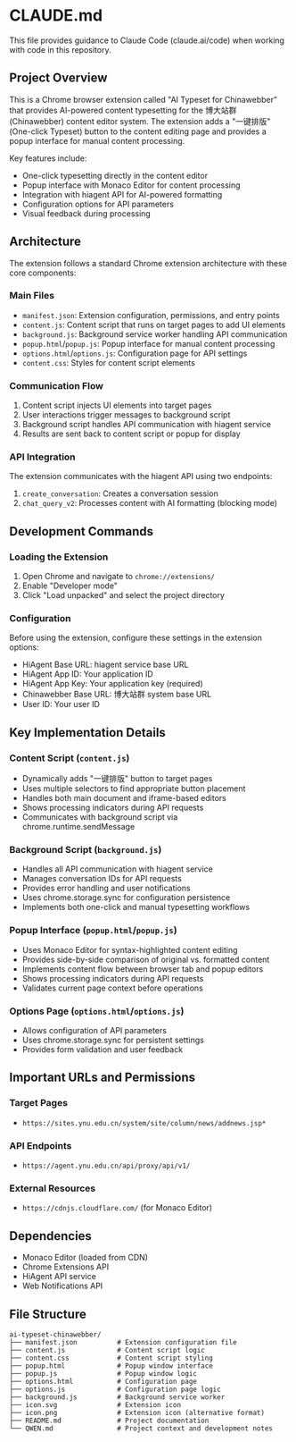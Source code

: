 # CLAUDE.md

This file provides guidance to Claude Code (claude.ai/code) when working with code in this repository.

## Project Overview

This is a Chrome browser extension called "AI Typeset for Chinawebber" that provides AI-powered content typesetting for the 博大站群 (Chinawebber) content editor system. The extension adds a "一键排版" (One-click Typeset) button to the content editing page and provides a popup interface for manual content processing.

Key features include:
- One-click typesetting directly in the content editor
- Popup interface with Monaco Editor for content processing
- Integration with hiagent API for AI-powered formatting
- Configuration options for API parameters
- Visual feedback during processing

## Architecture

The extension follows a standard Chrome extension architecture with these core components:

### Main Files
- `manifest.json`: Extension configuration, permissions, and entry points
- `content.js`: Content script that runs on target pages to add UI elements
- `background.js`: Background service worker handling API communication
- `popup.html`/`popup.js`: Popup interface for manual content processing
- `options.html`/`options.js`: Configuration page for API settings
- `content.css`: Styles for content script elements

### Communication Flow
1. Content script injects UI elements into target pages
2. User interactions trigger messages to background script
3. Background script handles API communication with hiagent service
4. Results are sent back to content script or popup for display

### API Integration
The extension communicates with the hiagent API using two endpoints:
1. `create_conversation`: Creates a conversation session
2. `chat_query_v2`: Processes content with AI formatting (blocking mode)

## Development Commands

### Loading the Extension
1. Open Chrome and navigate to `chrome://extensions/`
2. Enable "Developer mode"
3. Click "Load unpacked" and select the project directory

### Configuration
Before using the extension, configure these settings in the extension options:
- HiAgent Base URL: hiagent service base URL
- HiAgent App ID: Your application ID
- HiAgent App Key: Your application key (required)
- Chinawebber Base URL: 博大站群 system base URL
- User ID: Your user ID

## Key Implementation Details

### Content Script (`content.js`)
- Dynamically adds "一键排版" button to target pages
- Uses multiple selectors to find appropriate button placement
- Handles both main document and iframe-based editors
- Shows processing indicators during API requests
- Communicates with background script via chrome.runtime.sendMessage

### Background Script (`background.js`)
- Handles all API communication with hiagent service
- Manages conversation IDs for API requests
- Provides error handling and user notifications
- Uses chrome.storage.sync for configuration persistence
- Implements both one-click and manual typesetting workflows

### Popup Interface (`popup.html`/`popup.js`)
- Uses Monaco Editor for syntax-highlighted content editing
- Provides side-by-side comparison of original vs. formatted content
- Implements content flow between browser tab and popup editors
- Shows processing indicators during API requests
- Validates current page context before operations

### Options Page (`options.html`/`options.js`)
- Allows configuration of API parameters
- Uses chrome.storage.sync for persistent settings
- Provides form validation and user feedback

## Important URLs and Permissions

### Target Pages
- `https://sites.ynu.edu.cn/system/site/column/news/addnews.jsp*`

### API Endpoints
- `https://agent.ynu.edu.cn/api/proxy/api/v1/`

### External Resources
- `https://cdnjs.cloudflare.com/` (for Monaco Editor)

## Dependencies
- Monaco Editor (loaded from CDN)
- Chrome Extensions API
- HiAgent API service
- Web Notifications API

## File Structure
```
ai-typeset-chinawebber/
├── manifest.json          # Extension configuration file
├── content.js             # Content script logic
├── content.css            # Content script styling
├── popup.html             # Popup window interface
├── popup.js               # Popup window logic
├── options.html           # Configuration page
├── options.js             # Configuration page logic
├── background.js          # Background service worker
├── icon.svg               # Extension icon
├── icon.png               # Extension icon (alternative format)
├── README.md              # Project documentation
└── QWEN.md                # Project context and development notes
```